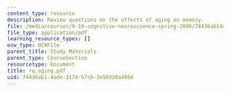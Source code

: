 ```yaml
---
content_type: resource
description: Review questions on the effects of aging on memory.
file: /media/courses/9-10-cognitive-neuroscience-spring-2006/74436ab14ade317457cb3e50320a498d_rq_aging.pdf
file_type: application/pdf
learning_resource_types: []
ocw_type: OCWFile
parent_title: Study Materials
parent_type: CourseSection
resourcetype: Document
title: rq_aging.pdf
uid: 74436ab1-4ade-3174-57cb-3e50320a498d
---
```

